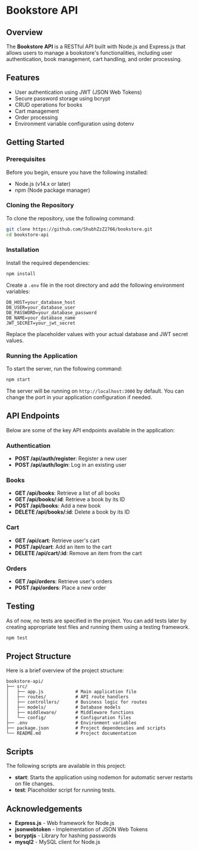 # Bookstore API

## Overview

The **Bookstore API** is a RESTful API built with Node.js and Express.js that allows users to manage a bookstore's functionalities, including user authentication, book management, cart handling, and order processing.

## Features

- User authentication using JWT (JSON Web Tokens)
- Secure password storage using bcrypt
- CRUD operations for books
- Cart management
- Order processing
- Environment variable configuration using dotenv

## Getting Started

### Prerequisites

Before you begin, ensure you have the following installed:

- Node.js (v14.x or later)
- npm (Node package manager)

### Cloning the Repository

To clone the repository, use the following command:

```bash
git clone https://github.com/ShubhZzZ2766/bookstore.git
cd bookstore-api
```

### Installation

Install the required dependencies:

```bash
npm install
```

Create a `.env` file in the root directory and add the following environment variables:

```
DB_HOST=your_database_host
DB_USER=your_database_user
DB_PASSWORD=your_database_password
DB_NAME=your_database_name
JWT_SECRET=your_jwt_secret
```

Replace the placeholder values with your actual database and JWT secret values.

### Running the Application

To start the server, run the following command:

```bash
npm start
```

The server will be running on `http://localhost:3000` by default. You can change the port in your application configuration if needed.

## API Endpoints

Below are some of the key API endpoints available in the application:

### Authentication

- **POST /api/auth/register**: Register a new user
- **POST /api/auth/login**: Log in an existing user

### Books

- **GET /api/books**: Retrieve a list of all books
- **GET /api/books/:id**: Retrieve a book by its ID
- **POST /api/books**: Add a new book
- **DELETE /api/books/:id**: Delete a book by its ID

### Cart

- **GET /api/cart**: Retrieve user's cart
- **POST /api/cart**: Add an item to the cart
- **DELETE /api/cart/:id**: Remove an item from the cart

### Orders

- **GET /api/orders**: Retrieve user's orders
- **POST /api/orders**: Place a new order

## Testing

As of now, no tests are specified in the project. You can add tests later by creating appropriate test files and running them using a testing framework.

```bash
npm test
```

## Project Structure

Here is a brief overview of the project structure:

```
bookstore-api/
├── src/
│   ├── app.js            # Main application file
│   ├── routes/           # API route handlers
│   ├── controllers/      # Business logic for routes
│   ├── models/           # Database models
│   ├── middleware/       # Middleware functions
│   └── config/           # Configuration files
├── .env                  # Environment variables
├── package.json          # Project dependencies and scripts
└── README.md             # Project documentation
```

## Scripts

The following scripts are available in this project:

- **start**: Starts the application using nodemon for automatic server restarts on file changes.
- **test**: Placeholder script for running tests.


## Acknowledgements

- **Express.js** - Web framework for Node.js
- **jsonwebtoken** - Implementation of JSON Web Tokens
- **bcryptjs** - Library for hashing passwords
- **mysql2** - MySQL client for Node.js
